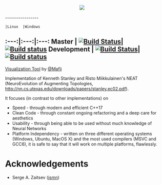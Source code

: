 <div align="center">
  <img src="http://i.imgur.com/IoDz5iw.png"><br><br>
</div>
-----------------

	|Linux	|Windows
:---:|:---:|:---:
Master | [![Build Status](https://travis-ci.org/SirRade/Hippocrates.svg?branch=master)](https://travis-ci.org/SirRade/Hippocrates)|[![Build status](https://ci.appveyor.com/api/projects/status/ioyvgn7a6mu3xgbl/branch/master?svg=true)](https://ci.appveyor.com/project/SirRade/jnf-neat/branch/master)
Development | [![Build Status](https://travis-ci.org/SirRade/Hippocrates.svg?branch=development)](https://travis-ci.org/SirRade/Hippocrates)|[![Build status](https://ci.appveyor.com/api/projects/status/ioyvgn7a6mu3xgbl/branch/development?svg=true)](https://ci.appveyor.com/project/SirRade/jnf-neat/branch/development)
-----------------


[Visualization Tool](https://github.com/IDPA-2016-NEAT-CNN/NEAT_Visualizer) by [@Mafii](https://github.com/Mafii)

Implementation of Kenneth Stanley and Risto Miikkulainen's NEAT (NeuroEvolution
of Augmenting Topologies, http://nn.cs.utexas.edu/downloads/papers/stanley.ec02.pdf).


It focuses (in contrast to other implementations) on

- Speed - through modern and efficient C++17
- Clean Code - through constant ongoing refactoring and a deep care for aesthetics
- Usability - through being able to be used without much knowledge of Neural Networks
- Platform Independency - written on three different operating systems (Windows, Ubuntu, MacOS X) and the most used compilers (MSVC and GCC6), it is safe to say that it will work on multiple platforms, flawlessly.


# Acknowledgements
- Serge A. Zaitsev ([jsmn](https://github.com/zserge/jsmn))
